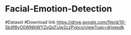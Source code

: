 # Facial-Emotion-Detection
#Dataset
#Download link
https://drive.google.com/file/d/10-5b4f8yO0WNIhWYZvQsTiJw2czPvpco/view?usp=drivesdk
